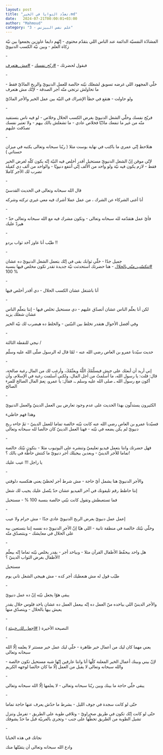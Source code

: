 ```yaml
---
layout: post
title: "تعدّد النوايا في الخير.md"
date:   2024-07-21T00:00:01+03:00
author: "Mahmoud"
category: "3 - علم نفس البيزنس"
---
```

المشادّة النفسيّة الدائمة عند الناس اللي بتقدّم محتوى -
إنّهم دايما عاوزين يجمعوا بين نيّة زكاة العلم - وبين نيّة الكسب
الدنيويّ

\-

فبقول لحضرتك -
[<u>\#ريّح_نفسك</u>](https://www.facebook.com/hashtag/%D8%B1%D9%8A%D9%91%D8%AD_%D9%86%D9%81%D8%B3%D9%83?__eep__=6&__cft__%5b0%5d=AZUQ7XTfrtHM_2e1bF_JZxqnJNa3Suz-UnGtvX3Q_JaPUN9vPBHtDybFeYHhy1cQNwGBzQrRbIihfReaObyu7JjnifMlDxWZuWVjoFuXwcAqMb_t6jwCwNqkdTj_wBHv9xZlhzDIUTaBbrajtEDqC3mLkRODa4C2Rgo3q07BQ8qKw4-UTKTxBr1Qrop8FuTre3I&__tn__=*NK-R) -
[<u>\#مش_هتعرف</u>](https://www.facebook.com/hashtag/%D9%85%D8%B4_%D9%87%D8%AA%D8%B9%D8%B1%D9%81?__eep__=6&__cft__%5b0%5d=AZUQ7XTfrtHM_2e1bF_JZxqnJNa3Suz-UnGtvX3Q_JaPUN9vPBHtDybFeYHhy1cQNwGBzQrRbIihfReaObyu7JjnifMlDxWZuWVjoFuXwcAqMb_t6jwCwNqkdTj_wBHv9xZlhzDIUTaBbrajtEDqC3mLkRODa4C2Rgo3q07BQ8qKw4-UTKTxBr1Qrop8FuTre3I&__tn__=*NK-R)

\-

خلّي المجهود اللي غرضه تسويق لشغلك نيّته خالصة للعمل
الدنيويّ والربح المادّيّ فقط - ما تحاولش ترتجي منّه أجر الصدقة - لإنّك مش
هتعرف

ولو حاولت - هتقع في خطأ الإشراك في النيّة بين عمل الخير
والأجر المادّيّ

\-

فريّح نفسك وخلّي الشغل الدنيويّ بغرض الكسب الحلال وخلاص -
لو فيه ناس بتستفيد منّه من غير ما تنفعك مادّيّا فخلاص عادي - ما تشغلش بالك
بيهم - ولا تعتبر نفسك تصدّقت عليهم

\-

هتلاحظ إنّي عمري ما باكتب في نهاية بوست مثلا ( ربّنا
سبحانه وتعالى يكتبه في ميزان حسناتي )

لإنّي موقن إنّ الشغل الدنيويّ مستحيل أقدر أخلص فيه النيّة
إنّه يكون كلّه لغرض الخير فقط - لازم يكون فيه نيّة ولو واحد من الألف إنّي
أنتفع دنيويّا - والواحد من ألف دي كفيلة تضرب لك الأجر كاملا

\-

قال الله سبحانه وتعالى في الحديث القدسيّ

أنا أغنى الشركاء عن الشرك ، من عمل عملا أشرك فيه معي
غيري تركته وشركه

\-

فأيّ عمل هتقدّمه لله سبحانه وتعالى - وتكون مشرك فيه مع
الله سبحانه وتعالى حدّ - هيردّ عليك

\-

طيّب أنا عاوز آخد ثواب بردو !!

\-

جميل جدّا - خلّي ثوابك بقى في إنّك بتعمل الشغل الدنيويّ ده
عشان
[<u>\#تتكسّب_منّه_بالحلال</u>](https://www.facebook.com/hashtag/%D8%AA%D8%AA%D9%83%D8%B3%D9%91%D8%A8_%D9%85%D9%86%D9%91%D9%87_%D8%A8%D8%A7%D9%84%D8%AD%D9%84%D8%A7%D9%84?__eep__=6&__cft__%5b0%5d=AZUQ7XTfrtHM_2e1bF_JZxqnJNa3Suz-UnGtvX3Q_JaPUN9vPBHtDybFeYHhy1cQNwGBzQrRbIihfReaObyu7JjnifMlDxWZuWVjoFuXwcAqMb_t6jwCwNqkdTj_wBHv9xZlhzDIUTaBbrajtEDqC3mLkRODa4C2Rgo3q07BQ8qKw4-UTKTxBr1Qrop8FuTre3I&__tn__=*NK-R) -
هنا حضرتك استحدثت نيّة جديدة تقدر تكون مخلص فيها بنسبة
100 %

\-

أنا باشتغل عشان الكسب الحلال - دي أقدر أخلص فيها

\-

لكن أنا بعلّم الناس عشان أتصدّق عليهم - دي مستحيل تخلص
فيها - إنتا بتعلّم الناس عشان شغلك يزيد

وفي أفضل الأحوال هتقدر تخلط بين النيّتين - والخلط ده
هيضرب لك نيّة الخير

\-

نيجي للنقطة الثالثة /

حديث سيّدنا عمرو بن العاص رضي الله عنه - لمّا قال له
الرسول صلّى الله عليه وسلّم

\-

إني أريد أن أبعثك على جيش فيسلِّمُكَ اللَّهُ ويغنِّمُكَ، وأرغب لك
من المال رغبة صالحة، قال: قلت: يا رسول الله، ما أسلمتُ من أجل المال،
ولكني أسلمت رغبة في الإسلام، وأن أكون مع رسول الله ـ صلى الله عليه وسلم
ـ، فقال: يا عمرو، نِعمَ المال الصالح للمرء الصالح

\-

الكثيرون يستدلّون بهذا الحديث على عدم وجود تعارض بين
العمل الدينيّ والعمل الدنيويّ

وهذا فهم خاطيء

فسيّدنا عمرو بن العاص رضي الله عنه كانت نيّته خالصة تماما
للعمل الدينيّ - ثمّ جاءه ربح دنيويّ لم يكن يضعه في نيّته - فهنا العمل الدينيّ
كان خالصا لله سبحانه وتعالى

\-

فهل حضرتك وانتا بتعمل فيديو تعليميّ وتنشره على اليوتيوب
مثلا - بتكون نيّتك خالصة تماما للأجر الدينيّ - وبعدين بيجيلك أجر دنيويّ ما
كنتش حاطّة في بالك ؟!

يا راجل !!! عيب عليك

\-

والأجر الدنيويّ هنا يشمل أيّ حاجة - مش شرط أجر لحظيّ يعني
هتكسبه دلوقتي

إنتا حاطط رقم تليفونك في آخر الفيديو عشان حدّ يتّصل عليك
يجيب لك شغل

فما تستعبطش وتقول كانت نيّتي خالصة بنسبة 100 % -
مستحيل

\-

إعمل عمل دنيويّ بغرض الربح الدنيويّ عادي جدّا - مش حرام ولا
عيب

وخلّي نيّتك خالصة في منطقة تانية - اللي هيّا إنّ الأجر
الدنيويّ ده نفسه إنتا بتستعين بيه على الحلال في معايشك - وبتتصدّق
منّه

\-

هل واحد بيحفّظ الأطفال القرآن مثلا - وبياخد أجر - يقدر
يخلص نيّته تماما إنّه بيعلّم الأطفال بغرض الثواب الدينيّ ؟!

مستحيل

طيّب قول له مش هنعطيك أجر كده - مش هييجي الشغل تاني
يوم

\-

يبقى هوّا يجعل نيّته إنّ ده عمل دنيويّ

والأجر الدينيّ اللي بياخده منّ العمل ده إنّه بيعمل العمل ده
عشان ياخد فلوس حلال يقدر يعيش بيها بالحلال - ويتصدّق منها

\-

النصيحة الأخيرة (
[<u>\#إجعل_لك_خبيئة</u>](https://www.facebook.com/hashtag/%D8%A5%D8%AC%D8%B9%D9%84_%D9%84%D9%83_%D8%AE%D8%A8%D9%8A%D8%A6%D8%A9?__eep__=6&__cft__%5b0%5d=AZUQ7XTfrtHM_2e1bF_JZxqnJNa3Suz-UnGtvX3Q_JaPUN9vPBHtDybFeYHhy1cQNwGBzQrRbIihfReaObyu7JjnifMlDxWZuWVjoFuXwcAqMb_t6jwCwNqkdTj_wBHv9xZlhzDIUTaBbrajtEDqC3mLkRODa4C2Rgo3q07BQ8qKw4-UTKTxBr1Qrop8FuTre3I&__tn__=*NK-R)
)

\-

يعني مهما كان ليك من أعمال خير ظاهرة - خلّي ليك عمل خير
مستتر لا يعلمه إلّا الله سبحانه وتعالى

لإنّ بيني وبينك أعمال الخير المعلنة كلّها أنا وانتا عارفين
إنّها شبه مستحيل تكون خالصة - والله سبحانه وتعالى لا يقبل من العمل إلّا ما
كان خالصا لوجهه الكريم

\-

يبقى خلّي حاجة ما بينك وبين ربّنا سبحانه وتعالى - لا
يعلمها إلّا الله سبحانه وتعالى

\-

حتّى لو كانت سجدة في جوف الليل - بشرط ما حدّش يعرف عنها
حاجة تماما

حتّى لو كانت إنّك تكون في طريق صحراويّ - وتلاقي طوبة على
الطريق - تفرمل وتنزل تشيل الطوبة من الطريق تحطّها على جنب - وتجري
بالعربيّة قبل ما حدّ يشوفك

\-

نجاتك في هذه الخبايا

وادع الله سبحانه وتعالى أن يتقبّلها منك
